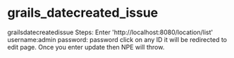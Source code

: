 # grails_datecreated_issue
grailsdatecreatedissue
Steps:
Enter 'http://localhost:8080/location/list'
username:admin
password: password
click on any ID it will be redirected to edit page.
Once you enter update then NPE will throw.

